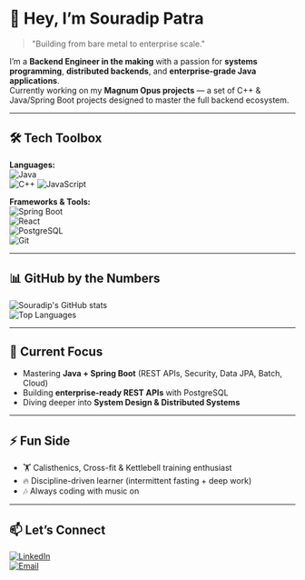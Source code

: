 # 👋 Hey, I’m Souradip Patra  

> "Building from bare metal to enterprise scale."  

I’m a **Backend Engineer in the making** with a passion for **systems programming**, **distributed backends**, and **enterprise-grade Java applications**.  
Currently working on my **Magnum Opus projects** — a set of C++ & Java/Spring Boot projects designed to master the full backend ecosystem.  

---

## 🛠️ Tech Toolbox

**Languages:**    
![Java](https://img.shields.io/badge/-Java-007396?logo=java&logoColor=white)  
![C++](https://img.shields.io/badge/-C++-00599C?logo=c%2B%2B&logoColor=white)
![JavaScript](https://img.shields.io/badge/-JavaScript-F7DF1E?logo=javascript&logoColor=black)  

**Frameworks & Tools:**  
![Spring Boot](https://img.shields.io/badge/-Spring%20Boot-6DB33F?logo=springboot&logoColor=white)  
![React](https://img.shields.io/badge/-React-61DAFB?logo=react&logoColor=black)  
![PostgreSQL](https://img.shields.io/badge/-PostgreSQL-336791?logo=postgresql&logoColor=white)  
![Git](https://img.shields.io/badge/-Git-F05032?logo=git&logoColor=white)  

---

## 📊 GitHub by the Numbers
![Souradip's GitHub stats](https://github-readme-stats.vercel.app/api?username=SouradipPatra7904&show_icons=true&theme=radical)  
![Top Languages](https://github-readme-stats.vercel.app/api/top-langs/?username=SouradipPatra7904&layout=compact&theme=radical)  

---

## 🎯 Current Focus
- Mastering **Java + Spring Boot** (REST APIs, Security, Data JPA, Batch, Cloud)  
- Building **enterprise-ready REST APIs** with PostgreSQL  
- Diving deeper into **System Design & Distributed Systems**  

---

## ⚡ Fun Side
- 🏋️ Calisthenics, Cross-fit & Kettlebell training enthusiast  
- 🔥 Discipline-driven learner (intermittent fasting + deep work)  
- 🎶 Always coding with music on

---

## 📫 Let’s Connect
[![LinkedIn](https://img.shields.io/badge/LinkedIn-blue?logo=linkedin&logoColor=white)](https://www.linkedin.com/in/souradip-patra-31574a253/)  
[![Email](https://img.shields.io/badge/Email-white?logo=gmail&logoColor=red)](mailto:souradip.patra.2004@gmail.com)  
